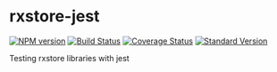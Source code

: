 # rxstore-jest
[![NPM version](https://img.shields.io/npm/v/rxstore-jest.svg)](https://www.npmjs.com/package/rxstore-jest)
[![Build Status](https://travis-ci.org/iskandersierra/rxstore-jest.svg?branch=master)](https://travis-ci.org/iskandersierra/rxstore-jest)
[![Coverage Status](https://coveralls.io/repos/github/iskandersierra/rxstore-jest/badge.svg?branch=master)](https://coveralls.io/github/iskandersierra/rxstore-jest?branch=master)
[![Standard Version](https://img.shields.io/badge/release-standard%20version-brightgreen.svg)](https://github.com/conventional-changelog/standard-version)

Testing rxstore libraries with jest
